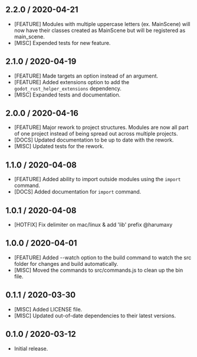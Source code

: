 ## 2.2.0 / 2020-04-21
- [FEATURE] Modules with multiple uppercase letters (ex. MainScene) will now have their classes created as MainScene but will be registered as main_scene.
- [MISC] Expended tests for new feature.

## 2.1.0 / 2020-04-19
- [FEATURE] Made targets an option instead of an argument.
- [FEATURE] Added extensions option to add the `godot_rust_helper_extensions` dependency.
- [MISC] Expanded tests and documentation.

## 2.0.0 / 2020-04-16
- [FEATURE] Major rework to project structures. Modules are now all part of one project instead of being spread out across multiple projects.
- [DOCS] Updated documentation to be up to date with the rework.
- [MISC] Updated tests for the rework.

## 1.1.0 / 2020-04-08
- [FEATURE] Added ability to import outside modules using the `import` command.
- [DOCS] Added documentation for `import` command.

## 1.0.1 / 2020-04-08
- [HOTFIX] Fix delimiter on mac/linux & add 'lib' prefix @harumaxy

## 1.0.0 / 2020-04-01
- [FEATURE] Added --watch option to the build command to watch the src folder for changes and build automatically.
- [MISC] Moved the commands to src/commands.js to clean up the bin file.

## 0.1.1 / 2020-03-30
- [MISC] Added LICENSE file.
- [MISC] Updated out-of-date dependencies to their latest versions.

## 0.1.0 / 2020-03-12
- Initial release.